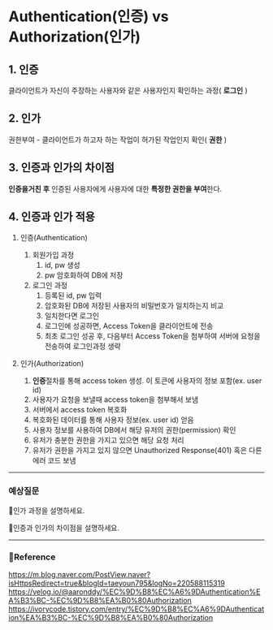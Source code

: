 
# Authentication(인증) vs Authorization(인가)

## 1. 인증
클라이언트가 자신이 주장하는 사용자와 같은 사용자인지 확인하는 과정( **로그인** )

## 2. 인가
권한부여 - 클라이언트가 하고자 하는 작업이 허가된 작업인지 확인( **권한** )


## 3. 인증과 인가의 차이점
**인증을거친 후** 인증된 사용자에게 사용자에 대한 **특정한 권한을 부여**한다.

## 4. 인증과 인가 적용
1. 인증(Authentication)
   1. 회원가입 과정
      1. id, pw 생성
      2. pw 암호화하여 DB에 저장
   2. 로그인 과정
      1. 등록된 id, pw 입력
      2. 암호화된 DB에 저장된 사용자의 비밀번호가 일치하는지 비교
      3. 일치한다면 로그인
      4. 로그인에 성공하면, Access Token을 클라이언트에 전송
      5. 최초 로그인 성공 후, 다음부터 Access Token을 첨부하여 서버에 요청을 전송하여 로그인과정 생략

2. 인가(Authorization)
   1. **인증**절차를 통해 access token 생성. 이 토큰에 사용자의 정보 포함(ex. user id)
   2. 사용자가 요청을 보낼때 access token을 첨부해서 보냄
   3. 서버에서 access token 복호화
   4. 복호화된 데이터를 통해 사용자 정보(ex. user id) 얻음
   5. 사용자 정보를 사용하여 DB에서 해당 유저의 권한(permission) 확인
   6. 유저가 충분한 권한을 가지고 있으면 해당 요청 처리
   7. 유저가 권한을 가지고 있지 않으면 Unauthorized Response(401) 혹은 다른 에러 코드 보냄

----
### 예상질문
📌인가 과정을 설명하세요.

📌인증과 인가의 차이점을 설명하세요.

----
### 🔗Reference
https://m.blog.naver.com/PostView.naver?isHttpsRedirect=true&blogId=taeyoun795&logNo=220588115319
https://velog.io/@aaronddy/%EC%9D%B8%EC%A6%9DAuthentication%EA%B3%BC-%EC%9D%B8%EA%B0%80Authorization
https://ivorycode.tistory.com/entry/%EC%9D%B8%EC%A6%9DAuthentication%EA%B3%BC-%EC%9D%B8%EA%B0%80Authorization